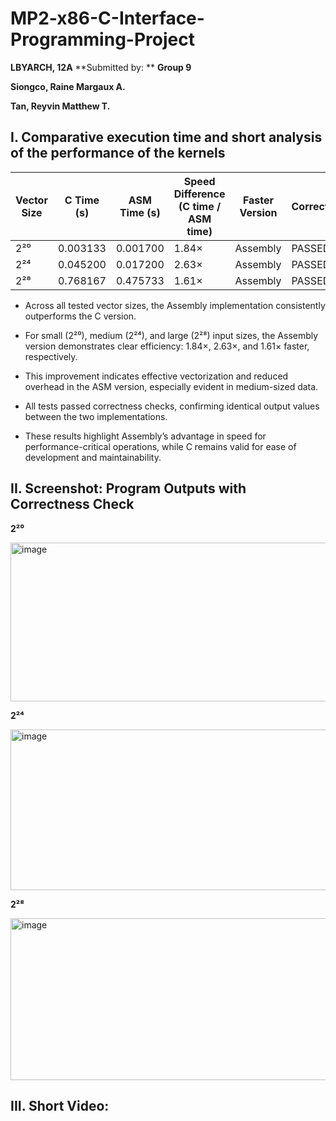# MP2-x86-C-Interface-Programming-Project
**LBYARCH, 12A**
**Submitted by: **
**Group 9**

**Siongco, Raine Margaux A.**

**Tan, Reyvin Matthew T.** 

## I. Comparative execution time and short analysis of the performance of the kernels 

| Vector Size | C Time (s) | ASM Time (s) | Speed Difference (C time / ASM time) | Faster Version | Correctness |
| ----------- | ---------- | ------------ | ------------------------------------ | -------------- | ----------- |
| 2²⁰         | 0.003133   | 0.001700     | 1.84×                                | Assembly       | PASSED      |
| 2²⁴         | 0.045200   | 0.017200     | 2.63×                                | Assembly       | PASSED      |
| 2²⁸         | 0.768167   | 0.475733     | 1.61×                                | Assembly       | PASSED      |

- Across all tested vector sizes, the Assembly implementation consistently outperforms the C version.

- For small (2²⁰), medium (2²⁴), and large (2²⁸) input sizes, the Assembly version demonstrates clear efficiency: 1.84×, 2.63×, and 1.61× faster, respectively.

- This improvement indicates effective vectorization and reduced overhead in the ASM version, especially evident in medium-sized data.

- All tests passed correctness checks, confirming identical output values between the two implementations.

- These results highlight Assembly’s advantage in speed for performance-critical operations, while C remains valid for ease of development and maintainability.

## II. Screenshot: Program Outputs with Correctness Check 
**2²⁰**

<img width="959" height="254" alt="image" src="https://github.com/user-attachments/assets/0de23f51-821d-4dd5-ae73-0aaf03cb22b6" />

**2²⁴**

<img width="959" height="257" alt="image" src="https://github.com/user-attachments/assets/0876d5b4-9175-4f71-8e08-69ecad9865fb" />

**2²⁸**

<img width="959" height="259" alt="image" src="https://github.com/user-attachments/assets/888b2ad9-7838-492f-8e62-0c974f8d680c" />


## III. Short Video:


